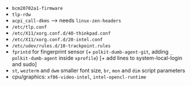 - `bcm20702a1-firmware`
- `tlp-rdw`
- `acpi_call-dkms` --> needs `linux-zen-headers`
- `/etc/tlp.conf`
- `/etc/X11/xorg.conf.d/40-thinkpad.conf`
- `/etc/X11/xorg.conf.d/20-intel.conf`
- `/etc/udev/rules.d/10-trackpoint.rules`
- `fprintd` for fingerprint sensor (+ `polkit-dumb-agent-git`, adding `_ polkit-dumb-agent` inside `xprofile`) [+ add lines to system-local-login and sudo]
- `st`, `wezterm` and `dwm` smaller font size, `br`, `mon` and `dim` script parameters
- cpu/graphics: `xf86-video-intel`, `intel-opencl-runtime`
